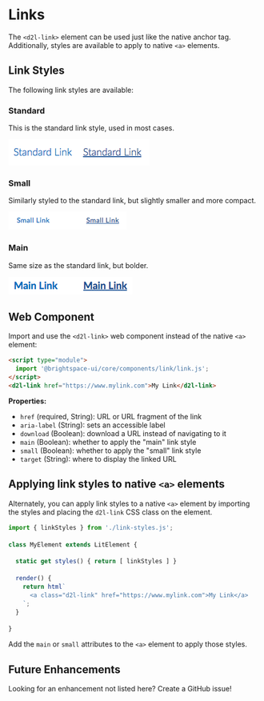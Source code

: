 # Links

The `<d2l-link>` element can be used just like the native anchor tag. Additionally, styles are available to apply to native `<a>` elements.

## Link Styles

The following link styles are available:

### Standard

This is the standard link style, used in most cases.

![example screenshot of standard link](./screenshots/standard.png?raw=true)

### Small

Similarly styled to the standard link, but slightly smaller and more compact.

![example screenshot of small link](./screenshots/small.png?raw=true)

### Main

Same size as the standard link, but bolder.

![example screenshot of main link](./screenshots/main.png?raw=true)

## Web Component

Import and use the `<d2l-link>` web component instead of the native `<a>` element:

```html
<script type="module">
  import '@brightspace-ui/core/components/link/link.js';
</script>
<d2l-link href="https://www.mylink.com">My Link</d2l-link>
```

**Properties:**

- `href` (required, String): URL or URL fragment of the link
- `aria-label` (String): sets an accessible label
- `download` (Boolean): download a URL instead of navigating to it
- `main` (Boolean): whether to apply the "main" link style
- `small` (Boolean): whether to apply the "small" link style
- `target` (String): where to display the linked URL

## Applying link styles to native `<a>` elements

Alternately, you can apply link styles to a native `<a>` element by importing the styles and placing the `d2l-link` CSS class on the element.

```javascript
import { linkStyles } from './link-styles.js';

class MyElement extends LitElement {

  static get styles() { return [ linkStyles ] }

  render() {
    return html`
      <a class="d2l-link" href="https://www.mylink.com">My Link</a>
    `;
  }

}
```

Add the `main` or `small` attributes to the `<a>` element to apply those styles.

## Future Enhancements

Looking for an enhancement not listed here? Create a GitHub issue!